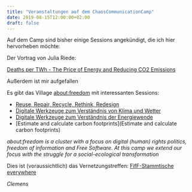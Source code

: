 ```yaml
---
title: "Veranstaltungen auf dem ChaosCommunicationCamp"
date: 2019-08-15T12:00:00+02:00
draft: false
---
```

Auf dem Camp sind bisher einige Sessions angekündigt, die ich hier hervorheben möchte:

Der Vortrag von Julia Riede:

[Deaths per TWh - The Price of Energy and Reducing CO2 Emissions](https://fahrplan.events.ccc.de/camp/2019/Fahrplan/events/10193.html)

Außerdem ist mir aufgefallen

Es gibt das Village [about:freedom](https://events.ccc.de/camp/2019/wiki/Village:About:freedom) mit interessanten Sessions:

 * [Reuse, Repair, Recycle, Rethink, Redesign](https://events.ccc.de/camp/2019/wiki/Session:R5_Meeting_(CCC_working_group))
 * [Digitale Werkzeuge zum Verständnis von Klima und Wetter](https://events.ccc.de/camp/2019/wiki/Session:Digitale_Werkzeuge_zum_Verst%C3%A4ndnis_von_Klima_und_Wetter#_9397ed8a453443d3511902ecb51cff28
 )
 * [Digitale Werkzeuge zum Verständnis der Energiewende](https://events.ccc.de/camp/2019/wiki/Session:Digitale_Werkzeuge_zum_Verst%C3%A4ndnis_der_Energiewende#_7c3de86e78c3eabb8c25c4f2ecb725fc)
 * [Estimate and calculate carbon footprints](Estimate and calculate carbon footprints)

_about:freedom is a cluster with a focus on digital (human) rights politics, freedom of information and Free Software. At this camp we extend our focus with the struggle for a social-ecological transformation_

Dies ist (voraussichtlich) das Vernetzungstreffen:
[FifF-Stammtische everywhere](https://events.ccc.de/camp/2019/wiki/Session:FifF-Stammtische_everywhere#_a6038ccfef5ef7b087273356c6d50ee2)

_Clemens_

